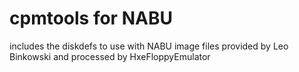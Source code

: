 # cpmtools for NABU

includes the diskdefs to use with NABU image files provided by Leo Binkowski and processed by HxeFloppyEmulator
